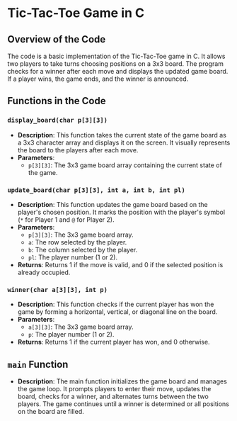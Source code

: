 
# Tic-Tac-Toe Game in C

## Overview of the Code

The code is a basic implementation of the Tic-Tac-Toe game in C. It allows two players to take turns choosing positions on a 3x3 board. The program checks for a winner after each move and displays the updated game board. If a player wins, the game ends, and the winner is announced.

## Functions in the Code

### `display_board(char p[3][3])`

- **Description**: This function takes the current state of the game board as a 3x3 character array and displays it on the screen. It visually represents the board to the players after each move.
- **Parameters**: 
  - `p[3][3]`: The 3x3 game board array containing the current state of the game.

### `update_board(char p[3][3], int a, int b, int pl)`

- **Description**: This function updates the game board based on the player's chosen position. It marks the position with the player's symbol (`*` for Player 1 and `@` for Player 2).
- **Parameters**:
  - `p[3][3]`: The 3x3 game board array.
  - `a`: The row selected by the player.
  - `b`: The column selected by the player.
  - `pl`: The player number (1 or 2).
- **Returns**: Returns 1 if the move is valid, and 0 if the selected position is already occupied.

### `winner(char a[3][3], int p)`

- **Description**: This function checks if the current player has won the game by forming a horizontal, vertical, or diagonal line on the board.
- **Parameters**:
  - `a[3][3]`: The 3x3 game board array.
  - `p`: The player number (1 or 2).
- **Returns**: Returns 1 if the current player has won, and 0 otherwise.

## `main` Function

- **Description**: The main function initializes the game board and manages the game loop. It prompts players to enter their move, updates the board, checks for a winner, and alternates turns between the two players. The game continues until a winner is determined or all positions on the board are filled.
